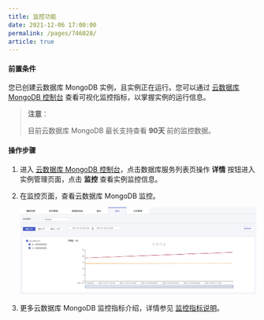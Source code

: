 ```yaml
---
title: 监控功能
date: 2021-12-06 17:00:00
permalink: /pages/746028/
article: true
---
```



#### 前置条件

您已创建云数据库 MongoDB 实例，且实例正在运行。您可以通过 [云数据库 MongoDB 控制台](https://console.capitalonline.net/mongodb) 查看可视化监控指标，以掌握实例的运行信息。

> **注意**：
>
> 目前云数据库 MongoDB 最长支持查看 **90天** 前的监控数据。

#### 操作步骤

1. 进入 [云数据库 MongoDB 控制台](https://console.capitalonline.net/mongodb)，点击数据库服务列表页操作 **详情** 按钮进入实例管理页面，点击 **监控** 查看实例监控信息。

2. 在监控页面，查看云数据库 MongoDB 监控。

   ![monitor_console](./../../pic/monitor_console.png)

3. 更多云数据库 MongoDB 监控指标介绍，详情参见 [监控指标说明](./01.监控指标说明.md)。
